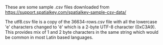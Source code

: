 
These are some sample .csv files downloaded from https://support.spatialkey.com/spatialkey-sample-csv-data/

The utf8.csv file is a copy of the 36634-rows.csv file with all the lowercase 'e' characters changed to 'é' which is a 2-byte UTF-8 character (0xC3A9). This provides mix of 1 and 2 byte characters in the same string which would be common in most Latin based languages.
